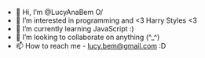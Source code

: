- 👋 Hi, I’m @LucyAnaBem O/
- 👀 I’m interested in programming and <3 Harry Styles <3
- 🌱 I’m currently learning JavaScript :)
- 💞️ I’m looking to collaborate on anything (^_^)
- 📫 How to reach me - lucy.bem@gmail.com :D 

<!---
LucyAnaBem/LucyAnaBem is a ✨ special ✨ repository because its `README.md` (this file) appears on your GitHub profile.
You can click the Preview link to take a look at your changes.
--->
